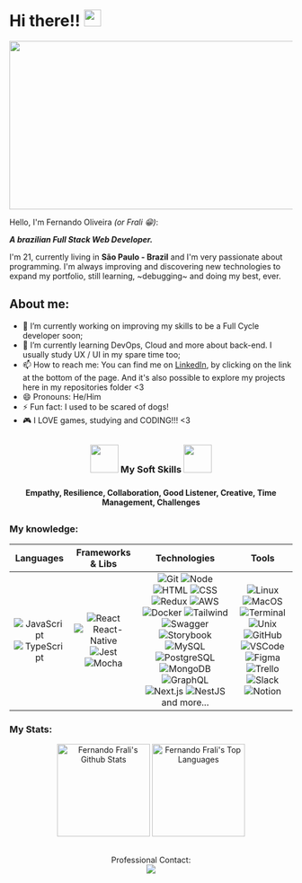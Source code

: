<h1>
  Hi there!!
  <img src="https://media.giphy.com/media/hvRJCLFzcasrR4ia7z/giphy.gif" width="30px"/>
</h1>

<div align="center">
  <img src="https://media.giphy.com/media/L1R1tvI9svkIWwpVYr/giphy.gif" width="600" height="300"/>
</div>


Hello, I'm Fernando Oliveira *(or Frali 😁)*:

<strong>*A brazilian Full Stack Web Developer.*</strong>


I'm 21, currently living in <strong>São Paulo - Brazil</strong> and I'm very passionate about programming. I'm always improving and discovering new technologies to expand my portfolio, still learning, ~debugging~ and doing my best, ever.



## About me:

- 🔭 I’m currently working on improving my skills to be a Full Cycle developer soon;
- 🌱 I’m currently learning DevOps, Cloud and more about back-end. I usually study UX / UI in my spare time too;
- 📫 How to reach me: You can find me on [LinkedIn](https://www.linkedin.com/in/fernandofrali/), by clicking on the link at the bottom of the page. And it's also possible to explore my projects here in my repositories folder <3
- 😄 Pronouns: He/Him
- ⚡ Fun fact: I used to be scared of dogs!
- 🎮 I LOVE games, studying and CODING!!! <3

##

<div>
  <h3 align="center">
	  <img src="https://images-wixmp-ed30a86b8c4ca887773594c2.wixmp.com/f/1cc5e3ff-37e5-4b9c-abf4-92304fafa4c9/dcnriu1-03d4b980-9350-42b7-8d98-07088a92ab3c.gif?token=eyJ0eXAiOiJKV1QiLCJhbGciOiJIUzI1NiJ9.eyJzdWIiOiJ1cm46YXBwOjdlMGQxODg5ODIyNjQzNzNhNWYwZDQxNWVhMGQyNmUwIiwiaXNzIjoidXJuOmFwcDo3ZTBkMTg4OTgyMjY0MzczYTVmMGQ0MTVlYTBkMjZlMCIsIm9iaiI6W1t7InBhdGgiOiJcL2ZcLzFjYzVlM2ZmLTM3ZTUtNGI5Yy1hYmY0LTkyMzA0ZmFmYTRjOVwvZGNucml1MS0wM2Q0Yjk4MC05MzUwLTQyYjctOGQ5OC0wNzA4OGE5MmFiM2MuZ2lmIn1dXSwiYXVkIjpbInVybjpzZXJ2aWNlOmZpbGUuZG93bmxvYWQiXX0.AJlZMRUGu5rPFOJxMaqom0fEvY32rCEaee6UBMn4tk4" width="50px" height="50px">
		 My Soft Skills 
		<img src="https://images-wixmp-ed30a86b8c4ca887773594c2.wixmp.com/f/1cc5e3ff-37e5-4b9c-abf4-92304fafa4c9/dcnriu1-03d4b980-9350-42b7-8d98-07088a92ab3c.gif?token=eyJ0eXAiOiJKV1QiLCJhbGciOiJIUzI1NiJ9.eyJzdWIiOiJ1cm46YXBwOjdlMGQxODg5ODIyNjQzNzNhNWYwZDQxNWVhMGQyNmUwIiwiaXNzIjoidXJuOmFwcDo3ZTBkMTg4OTgyMjY0MzczYTVmMGQ0MTVlYTBkMjZlMCIsIm9iaiI6W1t7InBhdGgiOiJcL2ZcLzFjYzVlM2ZmLTM3ZTUtNGI5Yy1hYmY0LTkyMzA0ZmFmYTRjOVwvZGNucml1MS0wM2Q0Yjk4MC05MzUwLTQyYjctOGQ5OC0wNzA4OGE5MmFiM2MuZ2lmIn1dXSwiYXVkIjpbInVybjpzZXJ2aWNlOmZpbGUuZG93bmxvYWQiXX0.AJlZMRUGu5rPFOJxMaqom0fEvY32rCEaee6UBMn4tk4" width="50px" height="50px">
	<h3>
	<h4 align="center">Empathy, Resilience, Collaboration, Good Listener, Creative, Time Management, Challenges<h4>
</div>

##
    
###  My knowledge:

| Languages  | Frameworks & Libs | Technologies | Tools | 
|---|---|---|---|
|<div align="center"><span>![JavaScript][js-shield] ![TypeScript][ts-shield]</span></div>|<div align="center"><span>![React][react-shield] ![React-Native][native-shield] ![Jest][jest-shield] ![Mocha][mocha-shield]</span></div>|<div align="center"><span>![Git][git-shield] ![Node][node-shield] ![HTML][html-shield] ![CSS][css-shield] ![Redux][redux-shield] ![AWS][aws-shield] ![Docker][docker-shield] ![Tailwind][tailwind-shield] ![Swagger][swagger-shield] ![Storybook][storybook-shield] ![MySQL][mysql-shield] ![PostgreSQL][postgres-shield] ![MongoDB][mongodb-shield] ![GraphQL][graphql-shield] ![Next.js][next-shield] ![NestJS][nest-shield] and more...</span></div>|<div align="center"><span>![Linux][linux-shield] ![MacOS][macos-shield] ![Terminal][terminal-shield] ![Unix][unix-shield] ![GitHub][github-shield] ![VSCode][vscode-shield] ![Figma][figma-shield] ![Trello][trello-shield] ![Slack][slack-shield] ![Notion][notion-shield]</span></div>|
  </details>

  
### My Stats:

<div align="center">
  <a href="https://github.com/FernandoFrali/github-readme-stats"><img height="165em" alt="Fernando Frali's Github Stats" src="https://github-readme-stats.vercel.app/api?username=FernandoFrali&show_icons=true&count_private=true&theme=react&hide_border=true&bg_color=0D1117" /></a>
  <a href="https://github.com/FernandoFrali/github-readme-stats"><img height="165em" alt="Fernando Frali's Top Languages" src="https://github-readme-stats.vercel.app/api/top-langs/?username=FernandoFrali&langs_count=8&count_private=true&layout=compact&theme=react&hide_border=true&bg_color=0D1117"/>
	</a>
</div>

##

<div align="center">
  Professional Contact:
</div>

<div align="center">
  <a href="https://www.linkedin.com/in/fernandofrali/" alt="Linkedin">
    <img src="https://img.shields.io/badge/LinkedIn-000000?style=for-the-badge&logo=linkedin&logoColor=white"/>
  </a>
</div>

		
[react-shield]: https://img.shields.io/badge/-React-61DAFB?logo=react&logoColor=black
[jest-shield]: https://img.shields.io/badge/-Jest-c73b1c?logo=jest&logoColor=white
[mocha-shield]: https://img.shields.io/badge/-Mocha-8c6548?logo=mocha&logoColor=white
[native-shield]: https://img.shields.io/badge/-React%20Native-00d1f6?logo=react&logoColor=black
[js-shield]: https://img.shields.io/badge/-JavaScript-EFD81E?logo=javascript&logoColor=black
[ts-shield]: https://img.shields.io/badge/-TypeScript-2F74C0?logo=typescript&logoColor=white
[git-shield]: https://img.shields.io/badge/-Git-FC4F28?logo=git&logoColor=white
[node-shield]: https://img.shields.io/badge/-Node-7CB73F?logo=node.js&logoColor=white
[html-shield]: https://img.shields.io/badge/-HTML5-DD4C26?logo=html5&logoColor=white
[css-shield]: https://img.shields.io/badge/-CSS3-0168BA?logo=css3&logoColor=white
[redux-shield]: https://img.shields.io/badge/-Redux-7348B6?logo=redux&logoColor=white
[aws-shield]: https://img.shields.io/badge/-AWS-FF9900?logo=amazon&logoColor=black
[docker-shield]: https://img.shields.io/badge/-Docker-129AD4?logo=docker&logoColor=white
[tailwind-shield]: https://img.shields.io/badge/-TailwindCSS-08B0CF?logo=tailwindcss&logoColor=white
[swagger-shield]: https://img.shields.io/badge/-Swagger-77E44A?logo=swagger&logoColor=white
[storybook-shield]: https://img.shields.io/badge/-Storybook-FF4784?logo=storybook&logoColor=white
[mysql-shield]: https://img.shields.io/badge/-MySQL-E48E00?logo=mysql&logoColor=white
[postgres-shield]: https://img.shields.io/badge/-Postgres-32648D?logo=postgresql&logoColor=white
[mongodb-shield]: https://img.shields.io/badge/-MongoDB-10A54D?logo=mongodb&logoColor=white
[graphql-shield]: https://img.shields.io/badge/-GraphQL-DE33A7?logo=graphql&logoColor=white
[next-shield]: https://img.shields.io/badge/-Next.js-black?logo=next.js&logoColor=white
[nest-shield]: https://img.shields.io/badge/-NestJS-e0244e?logo=nestjs&logoColor=white
[linux-shield]: https://img.shields.io/badge/-Linux-black?logo=linux&logoColor=white
[macos-shield]: https://img.shields.io/badge/-MacOS-black?logo=macos&logoColor=white
[terminal-shield]: https://img.shields.io/badge/-Terminal-black?logo=gnubash&logoColor=white
[unix-shield]: https://img.shields.io/badge/-Unix-black?logo=gnubash&logoColor=white
[github-shield]: https://img.shields.io/badge/-GitHub-black?logo=github&logoColor=white
[vscode-shield]: https://img.shields.io/badge/-VSCode-black?logo=visualstudiocode&logoColor=389BF0
[figma-shield]: https://img.shields.io/badge/-Figma-black?logo=figma&logoColor=white
[trello-shield]: https://img.shields.io/badge/-Trello-black?logo=trello&logoColor=0375B9
[notion-shield]: https://img.shields.io/badge/-Notion-black?logo=notion&logoColor=white
[slack-shield]: https://img.shields.io/badge/-Slack-black?logo=slack&logoColor=48124A
[zoom-shield]: https://img.shields.io/badge/-Zoom-black?logo=zoom&logoColor=4499FF
